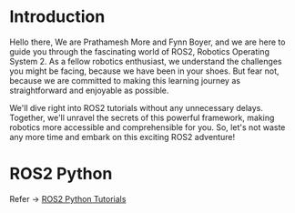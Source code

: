 # Introduction


Hello there, We are Prathamesh More and Fynn Boyer, and we are here to guide you through the fascinating world of ROS2, Robotics Operating System 2. As a fellow robotics enthusiast, we understand the challenges you might be facing, because we have been in your shoes. But fear not, because we are committed to making this learning journey as straightforward and enjoyable as possible.

We'll dive right into ROS2 tutorials without any unnecessary delays. Together, we'll unravel the secrets of this powerful framework, making robotics more accessible and comprehensible for you. So, let's not waste any more time and embark on this exciting ROS2 adventure!

# ROS2 Python
Refer -> [ROS2 Python Tutorials](/Documentation/ros2-tutorials-python.md)